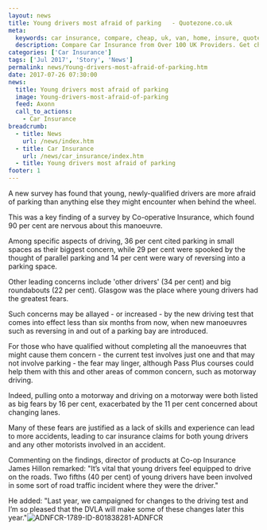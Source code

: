 ```yaml
---
layout: news
title: Young drivers most afraid of parking   - Quotezone.co.uk
meta:
  keywords: car insurance, compare, cheap, uk, van, home, insure, quotes, online, comparison, bike, loans, life
  description: Compare Car Insurance from Over 100 UK Providers. Get cheap quotes online now using our fast, free, secure comparison site
categories: ['Car Insurance']
tags: ['Jul 2017', 'Story', 'News']
permalink: news/Young-drivers-most-afraid-of-parking.htm
date: 2017-07-26 07:30:00
news:
  title: Young drivers most afraid of parking  
  image: Young-drivers-most-afraid-of-parking
  feed: Axonn
  call_to_actions:
    - Car Insurance
breadcrumb:
  - title: News
    url: /news/index.htm
  - title: Car Insurance
    url: /news/car_insurance/index.htm
  - title: Young drivers most afraid of parking  
footer: 1
---
```


A new survey has found that young, newly-qualified drivers are more afraid of parking than anything else they might encounter when behind the wheel.

This was a key finding of a survey by Co-operative Insurance, which found 90 per cent are nervous about this manoeuvre.

Among specific aspects of driving, 36 per cent cited parking in small spaces as their biggest concern, while 29 per cent were spooked by the thought of parallel parking and 14 per cent were wary of reversing into a parking space.&nbsp;

Other leading concerns include &#39;other drivers&#39; (34 per cent) and big roundabouts (22 per cent). Glasgow was the place where young drivers had the greatest fears.&nbsp;

Such concerns may be allayed - or increased - by the new driving test that comes into effect less than six months from now, when new manoeuvres such as reversing in and out of a parking bay are introduced.&nbsp;

For those who have qualified without completing all the manoeuvres that might cause them concern - the current test involves just one and that may not involve parking - the fear may linger, although Pass Plus courses could help them with this and other areas of common concern, such as motorway driving.&nbsp;

Indeed, pulling onto a motorway and driving on a motorway were both listed as big fears by 16 per cent, exacerbated by the 11 per cent concerned about changing lanes.&nbsp;

Many of these fears are justified as a lack of skills and experience can lead to more accidents, leading to car insurance claims for both young drivers and any other motorists involved in an accident.

Commenting on the findings, director of products at Co-op Insurance James Hillon remarked: &quot;It&rsquo;s vital that young drivers feel equipped to drive on the roads. Two fifths (40 per cent) of young drivers have been involved in some sort of road traffic incident where they were the driver.&quot;

He added: &quot;Last year, we campaigned for changes to the driving test and I&rsquo;m so pleased that the DVLA will make some of these changes later this year.&quot;<img alt="ADNFCR-1789-ID-801838281-ADNFCR" src="http://feeds.directnews.co.uk/feedtrack/justcopyright.gif?feedid=1789&itemid=801838281" />
